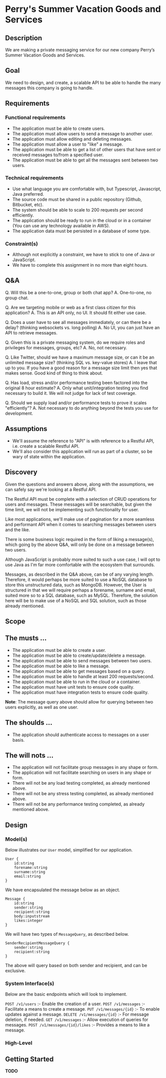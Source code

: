 # Perry's Summer Vacation Goods and Services 

## Description

We are making a private messaging service for our new company Perry’s Summer Vacation Goods and Services. 

## Goal
We need to design, and create, a scalable API to be able to handle the many messages this company is going to handle.

## Requirements 

### Functional requirements

* The application must be able to create users.
* The application must allow users to send a message to another user.
* The application must allow editing and deleting messages.
* The application must allow a user to "like" a message.
* The application must be able to get a list of other users that have sent or received messages to/from a specified user.
* The application must be able to get all the messages sent between two users.

### Technical requirements

* Use what language you are comfortable with, but Typescript, Javascript, Java preferred.
* The source code must be shared in a public repository (Github, Bitbucket, etc).
* The system should be able to scale to 200 requests per second efficiently.
* The application should be ready to run in the cloud or in a container (You can use any technology available in AWS).
* The application data must be persisted in a database of some type.

### Constraint(s)

* Although not explicitly a constraint, we have to stick to one of Java or JavaScript.
* We have to complete this assignment in no more than eight hours. 

## Q&A

Q. Will this be a one-to-one, group or both chat app? 
A. One-to-one, no group chat.

Q. Are we targeting mobile or web as a first class citizen for this application?
A. This is an API only, no UI. It should fit either use case.

Q. Does a user have to see all messages immediately, or can there be a delay? (thinking websockets vs. long polling)
A. No UI, you can just have an API to retrieve messages.

Q. Given this is a private messaging system, do we require roles and privileges for messages, groups, etc?
A. No, not necessary.

Q. Like Twitter, should we have a maximum message size, or can it be an unlimited message size? (thinking SQL vs. key-value stores)
A. I leave that up to you. If you have a good reason for a message size limit then yes that makes sense. Good kind of thing to think about.

Q. Has load, stress and/or performance testing been factored into the original 8 hour estimate?
A. Only what unit/integration testing you find necessary to build it. We will not judge for lack of test coverage.

Q. Should we supply load and/or performance tests to prove it scales "efficiently"?
A. Not necessary to do anything beyond the tests you use for development.


## Assumptions

* We'll assume the reference to "API" is with reference to a Restful API, i.e. create a scalable Restful API.
* We'll also consider this application will run as part of a cluster, so be wary of state within the application.

## Discovery

Given the questions and answers above, along with the assumptions, we can safely say we're looking at a Restful API.

The Restful API must be complete with a selection of CRUD operations for users and messages. These messages will be 
searchable, but given the time limit, we will not be implementing such functionality for user. 

Like most applications, we'll make use of pagination for a more seamless and performant API when it comes to searching
messages between users and the like.

There is some business logic required in the form of liking a message(s), which going by the above Q&A, will only be 
done on a message between two users. 

Although JavaScript is probably more suited to such a use case, I will opt to use Java as I'm far more comfortable with 
the ecosystem that surrounds.

Messages, as described in the Q&A above, can be of any varying length. Therefore, it would perhaps be more suited to use a 
NoSQL database to store this unstructured data, such as MongoDB. However, the User is structured in that we will require 
perhaps a forename, surname and email, suited more so to a SQL database, such as MySQL. Therefore, the solution here will 
be to make use of a NoSQL and SQL solution, such as those already mentioned.

## Scope

## The musts ... 

* The application must be able to create a user.
* The application must be able to create/update/delete a message.
* The application must be able to send messages between two users.
* The application must be able to like a message.
* The application must be able to get messages based on a query.
* The application must be able to handle at least 200 requests/second.
* The application must be able to run in the cloud or a container.
* The application must have unit tests to ensure code quality.
* The application must have integration tests to ensure code quality.

<b>Note</b>: The message query above should allow for querying between two users explicitly, as well as one user.

## The shoulds ... 

* The application should authenticate access to messages on a user basis.

## The will nots ... 

* The application will not facilitate group messages in any shape or form.
* The application will not facilitate searching on users in any shape or form.
* There will not be any load testing completed, as already mentioned above.
* There will not be any stress testing completed, as already mentioned above.
* There will not be any performance testing completed, as already mentioned above.

## Design

### Model(s)

Below illustrates our `User` model, simplified for our application.

```
User {
	id:string
	forename:string
	surname:string
	email:string
}
```

We have encapsulated the message below as an object.

```
Message {
	id:string
	sender:string
	recipient:string
	body:inputstream
	likes:integer
}
```

We will have two types of `MessageQuery`, as described below.

```
SenderRecipientMessageQuery {
	sender:string
	recipient:string
}
```

The above will query based on both sender and recipient, and can be exclusive.

### System Interface(s)

Below are the basic endpoints which will look to implement.

`POST /v1/users` :- Enable the creation of a user.
`POST /v1/messages` :- Facilitate a means to create a message.
`PUT /v1/messages/{id}` :- To enable updates against a message.
`DELETE /v1/messages/{id}` :- For message deletion, if needed.
`GET /v1/messages` :- Allow execution of queries for messages.
`POST /v1/messages/{id}/likes` :- Provides a means to like a message. 

### High-Level

## Getting Started

<b>TODO</b>

